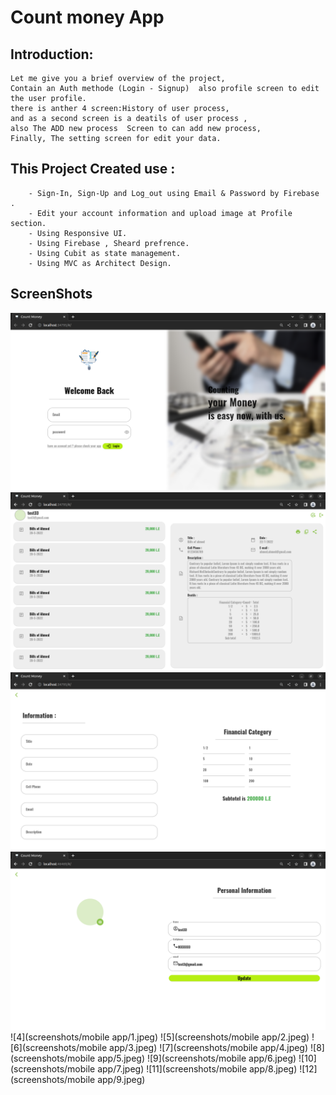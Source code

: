 # Count money App

## Introduction:

    Let me give you a brief overview of the project, 
    Contain an Auth methode (Login - Signup)  also profile screen to edit the user profile.
    there is anther 4 screen:History of user process,
    and as a second screen is a deatils of user process ,
    also The ADD new process  Screen to can add new process,
    Finally, The setting screen for edit your data.





## This Project Created use :
        - Sign-In, Sign-Up and Log_out using Email & Password by Firebase .
        - Edit your account information and upload image at Profile section.
        - Using Responsive UI.
        - Using Firebase , Sheard prefrence.
        - Using Cubit as state management.
        - Using MVC as Architect Design.



## ScreenShots
![0](screenshots/web/1.png)
![1](screenshots/web/2.png)
![2](screenshots/web/3.png)
![3](screenshots/web/4.png)
![4](screenshots/mobile app/1.jpeg)
![5](screenshots/mobile app/2.jpeg)
![6](screenshots/mobile app/3.jpeg)
![7](screenshots/mobile app/4.jpeg)
![8](screenshots/mobile app/5.jpeg)
![9](screenshots/mobile app/6.jpeg)
![10](screenshots/mobile app/7.jpeg)
![11](screenshots/mobile app/8.jpeg)
![12](screenshots/mobile app/9.jpeg)
